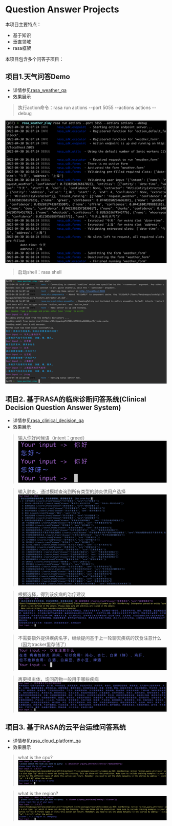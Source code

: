 # Question Answer Projects

本项目主要特点：
+ 基于知识
+ 垂直领域
+ rasa框架

本项目包含多个问答子项目：

## 项目1.天气问答Demo
+ 详情参见[rasa_weather_qa](rasa_weather_qa)
+ 效果展示
>执行action命令：rasa run actions --port 5055 --actions actions --debug

![](./rasa_weather_qa/rasa_run_actions.png)

>启动shell：rasa shell

![](./rasa_weather_qa/rasa_shell.png)

## 项目2. 基于RASA的临床诊断问答系统(Clinical Decision Question Answer System)
+ 详情参见[rasa_clinical_decision_qa](rasa_clinical_decision_qa)
+ 效果展示
> 输入你好问候语（intent：greed）
![](rasa_clinical_decision_qa/img/greet.png)

> 输入肺炎，通过模糊查询到所有类型的肺炎供用户选择
![](rasa_clinical_decision_qa/img/disease_select.png)

> 根据选择，得到该疾病的治疗建议
![](rasa_clinical_decision_qa/img/disease_input.png)

> 不需要额外提供疾病名字，继续提问基于上一轮聊天疾病的饮食注意什么（因为tracker里存储了）
![](rasa_clinical_decision_qa/img/diet_precautions.png)

> 再更换主体，询问药物一般用于哪些疾病
![](rasa_clinical_decision_qa/img/new_question.png)

## 项目3. 基于RASA的云平台运维问答系统
+ 详情参见[rasa_cloud_platform_qa](rasa_cloud_platform_qa)
+ 效果展示
>what is the cpu?
![](rasa_cloud_platform_qa/img/what_is_the_cpu.png)

>what is the region?
![](rasa_cloud_platform_qa/img/what_is_the_region.png)
